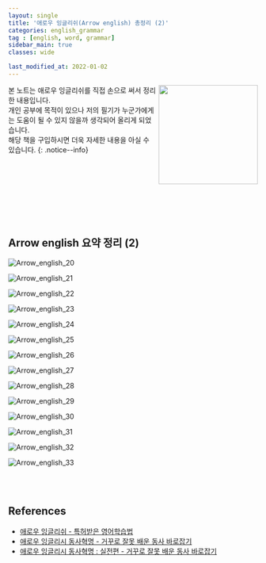 ```yaml
---
layout: single
title: '애로우 잉글리쉬(Arrow english) 총정리 (2)'
categories: english_grammar
tag : [english, word, grammar]
sidebar_main: true
classes: wide

last_modified_at: 2022-01-02
---
```


<img align='right' width='200' height='200' src='https://user-images.githubusercontent.com/78655692/147879383-e5e204c4-7bb3-47b5-944f-7e96e358decf.png
'>
본 노트는 애로우 잉글리쉬를 직접 손으로 써서 정리한 내용입니다. <br>개인 공부에 목적이 있으나 저의 필기가 누군가에게는 도움이 될 수 있지 않을까 생각되어 올리게 되었습니다.<br> 해당 책을 구입하시면 더욱 자세한 내용을 아실 수 있습니다.
{: .notice--info}

<br>
<br>
<br>
<br>
<br>
<br>
<br>

## Arrow english 요약 정리 (2)

![Arrow_english_20](https://user-images.githubusercontent.com/78655692/142727165-38e0a603-1d51-4c4c-9545-f41fdcf999db.jpg)

![Arrow_english_21](https://user-images.githubusercontent.com/78655692/142727171-eeecb44e-b57c-4449-a0a2-2023ee94cef6.jpg)

![Arrow_english_22](https://user-images.githubusercontent.com/78655692/142727179-ce2c23eb-f1e2-4509-a341-68c7f58032f4.jpg)

![Arrow_english_23](https://user-images.githubusercontent.com/78655692/142727192-8ffaafea-ca91-4e71-95ab-645e864ccdd7.jpg)

![Arrow_english_24](https://user-images.githubusercontent.com/78655692/142727238-6e771152-e3dc-4f22-85a2-56d0e3a10d00.jpg)

![Arrow_english_25](https://user-images.githubusercontent.com/78655692/142727249-137612b5-c8a4-4580-837f-7733b413a07a.jpg)

![Arrow_english_26](https://user-images.githubusercontent.com/78655692/142727260-14db05a7-54d1-4000-9cc8-7d3ff14c765b.jpg)

![Arrow_english_27](https://user-images.githubusercontent.com/78655692/142727272-612d8193-e8a4-45cc-95bc-926218a8a4c4.jpg)

![Arrow_english_28](https://user-images.githubusercontent.com/78655692/142727280-b2455156-c249-4299-b734-89c2bf49bdb8.jpg)

![Arrow_english_29](https://user-images.githubusercontent.com/78655692/142727291-ac4fbb62-8b32-4b57-9515-d21cb03f0be1.jpg)

![Arrow_english_30](https://user-images.githubusercontent.com/78655692/142727302-b7c7fa43-e012-43d4-88a4-cf0654cf9d49.jpg)

![Arrow_english_31](https://user-images.githubusercontent.com/78655692/142727310-9dc375f3-8c96-435f-a973-f50879b00558.jpg)

![Arrow_english_32](https://user-images.githubusercontent.com/78655692/142727317-e455f8ee-8a6e-4b83-9ef8-7d77f5fb6471.jpg)

![Arrow_english_33](https://user-images.githubusercontent.com/78655692/142727326-27f41e9f-bd9d-47f9-ae88-e24f91cb76a0.jpg)

<br>
<br>

## References 

- [애로우 잉글리쉬 - 특허받은 영어학습법](https://www.aladin.co.kr/shop/wproduct.aspx?ItemId=1944770)
- [애로우 잉글리시 동사혁명 - 거꾸로 잘못 배운 동사 바로잡기](https://www.aladin.co.kr/shop/wproduct.aspx?ItemId=133710509)
- [애로우 잉글리시 동사혁명 : 실전편 - 거꾸로 잘못 배운 동사 바로잡기](https://www.aladin.co.kr/shop/wproduct.aspx?ItemId=171684413)
